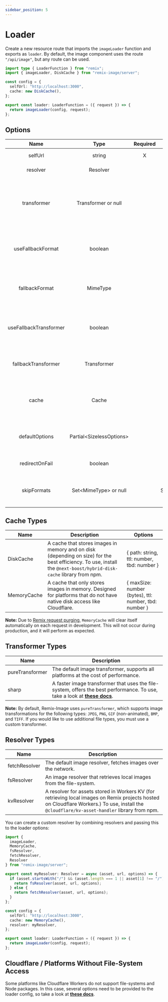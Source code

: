 ```yaml
---
sidebar_position: 5
---
```


# Loader

Create a new resource route that imports the `imageLoader` function and exports as `loader`.
By default, the image component uses the route `"/api/image"`, but any route can be used.
```typescript jsx
import type { LoaderFunction } from "remix";
import { imageLoader, DiskCache } from "remix-image/server";

const config = {
  selfUrl: "http://localhost:3000",
  cache: new DiskCache(),
};

export const loader: LoaderFunction = ({ request }) => {
  return imageLoader(config, request);
};
```

## Options
|          Name          |              Type              | Required |       Default        |                                                   Description                                                    |
|:----------------------:|:------------------------------:|:--------:|:--------------------:|:----------------------------------------------------------------------------------------------------------------:|
|        selfUrl         |             string             |    X     |                      |                                           The URL of the local server.                                           |
|        resolver        |            Resolver            |          |    fetchResolver     |                                            The image resolver to use.                                            |
|      transformer       |      Transformer or null       |          |   pureTransformer    | A transformer function that handles mutations of images. If this option is null, transformation will be skipped. |
|   useFallbackFormat    |            boolean             |          |         true         |           If RemixImage should fallback to the fallback mime type if the output type is not supported.           |
|     fallbackFormat     |            MimeType            |          |    MimeType.JPEG     |             The output mime type the image should fallback to if the provided type is not supported.             |
| useFallbackTransformer |            boolean             |          |         true         |              If RemixImage should fallback to the default transformer if custom transformer fails.               |
|  fallbackTransformer   |          Transformer           |          |   pureTransformer    |                 The transformer the loader should use if the provided custom transformer fails.                  |
|         cache          |             Cache              |          |                      |            The configuration for the local image cache. Setting this to null will disable the cache.             |
|     defaultOptions     | Partial&lt;SizelessOptions&gt; |          |                      |                        Default TransformOptions to use, can be overridden by the client.                         |
|     redirectOnFail     |            boolean             |          |        false         |                              Redirect image to original source if RemixImage fails.                              |
|      skipFormats       |  Set&lt;MimeType&gt; or null   |          | Set([MimeType.SVG])  |                       A set of mime types that should be returned without transformation.                        |

## Cache Types
| Name        | Description                                                                                                                                                         | Options                                               |
|-------------|---------------------------------------------------------------------------------------------------------------------------------------------------------------------|-------------------------------------------------------|
| DiskCache   | A cache that stores images in memory and on disk (depending on size) for the best efficiency. To use, install the `@next-boost/hybrid-disk-cache` library from npm. | { path: string, ttl: number, tbd: number }            |
| MemoryCache | A cache that only stores images in memory. Designed for platforms that do not have native disk access like Cloudflare.                                              | { maxSize: number (bytes), ttl: number, tbd: number } |

**Note:**
Due to [Remix request purging](https://remix.run/docs/en/v1.1.1/other-api/serve), `MemoryCache` will clear itself automatically on each request in development. This will not occur during production, and it will perform as expected.

## Transformer Types
| Name            | Description                                                                                                                                                              |
|-----------------|--------------------------------------------------------------------------------------------------------------------------------------------------------------------------|
| pureTransformer | The default image transformer, supports all platforms at the cost of performance.                                                                                        |
| sharp           | A faster image transformer that uses the file-system, offers the best performance. To use, take a look at **[these docs](./tutorial-extras/sharp.md)**.                  |

**Note:**
By default, Remix-Image uses `pureTransformer`, which supports image transformations for the following types: `JPEG`, `PNG`, `GIF` (non-animated), `BMP`, and `TIFF`.
If you would like to use additional file types, you must use a custom transformer.

## Resolver Types
| Name          | Description                                                                                                                                                                                   |
|---------------|-----------------------------------------------------------------------------------------------------------------------------------------------------------------------------------------------|
| fetchResolver | The default image resolver, fetches images over the network.                                                                                                                                  |
| fsResolver    | An image resolver that retrieves local images from the file-system.                                                                                                                           |
| kvResolver    | A resolver for assets stored in Workers KV (for retrieving local images on Remix projects hosted on Cloudflare Workers.) To use, install the `@cloudflare/kv-asset-handler` library from npm. |

You can create a custom resolver by combining resolvers and passing this to the loader options:

```typescript jsx
import {
  imageLoader,
  MemoryCache,
  fsResolver,
  fetchResolver,
  Resolver
} from "remix-image/server";

export const myResolver: Resolver = async (asset, url, options) => {
  if (asset.startsWith("/") && (asset.length === 1 || asset[1] !== "/")) {
    return fsResolver(asset, url, options);
  } else {
    return fetchResolver(asset, url, options);
  }
};

const config = {
  selfUrl: "http://localhost:3000",
  cache: new MemoryCache(),
  resolver: myResolver,
};

export const loader: LoaderFunction = ({ request }) => {
  return imageLoader(config, request);
};
```

## Cloudflare / Platforms Without File-System Access
Some platforms like Cloudflare Workers do not support file-systems and Node packages.
In this case, several options need to be provided to the loader config, so take a look at **[these docs](./tutorial-extras/cloudflare.md)**.
